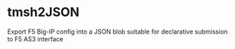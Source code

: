 # tmsh2JSON
Export F5 Big-IP config into a JSON blob suitable for declarative submission to F5 AS3 interface
